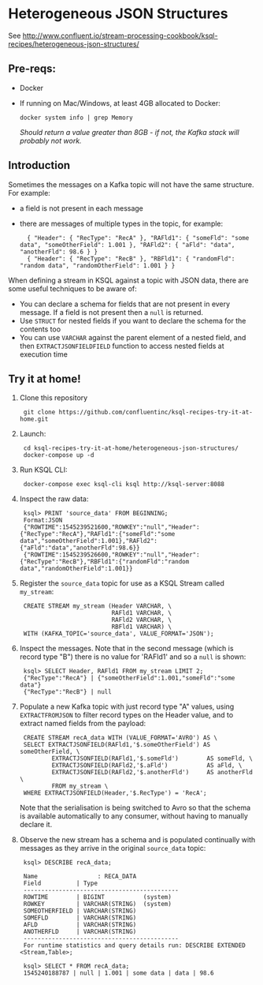 # Heterogeneous JSON Structures

See http://www.confluent.io/stream-processing-cookbook/ksql-recipes/heterogeneous-json-structures/

## Pre-reqs: 

* Docker
* If running on Mac/Windows, at least 4GB allocated to Docker: 

      docker system info | grep Memory 

    _Should return a value greater than 8GB - if not, the Kafka stack will probably not work._

## Introduction

Sometimes the messages on a Kafka topic will not have the same structure. For example: 

* a field is not present in each message
* there are messages of multiple types in the topic, for example: 

        { "Header": { "RecType": "RecA" }, "RAFld1": { "someFld": "some data", "someOtherField": 1.001 }, "RAFld2": { "aFld": "data", "anotherFld": 98.6 } }
        { "Header": { "RecType": "RecB" }, "RBFld1": { "randomFld": "random data", "randomOtherField": 1.001 } }

When defining a stream in KSQL against a topic with JSON data, there are some useful techniques to be aware of: 

* You can declare a schema for fields that are not present in every message. If a field is not present then a `null` is returned. 
* Use `STRUCT` for nested fields if you want to declare the schema for the contents too
* You can use `VARCHAR` against the parent element of a nested field, and then `EXTRACTJSONFIELDFIELD` function to access nested fields at execution time

## Try it at home!

1. Clone this repository

        git clone https://github.com/confluentinc/ksql-recipes-try-it-at-home.git

2. Launch: 

        cd ksql-recipes-try-it-at-home/heterogeneous-json-structures/
        docker-compose up -d

3. Run KSQL CLI:

        docker-compose exec ksql-cli ksql http://ksql-server:8088

4. Inspect the raw data: 

        ksql> PRINT 'source_data' FROM BEGINNING;
        Format:JSON
        {"ROWTIME":1545239521600,"ROWKEY":"null","Header":{"RecType":"RecA"},"RAFld1":{"someFld":"some data","someOtherField":1.001},"RAFld2":{"aFld":"data","anotherFld":98.6}}
        {"ROWTIME":1545239526600,"ROWKEY":"null","Header":{"RecType":"RecB"},"RBFld1":{"randomFld":"random data","randomOtherField":1.001}}

6. Register the `source_data` topic for use as a KSQL Stream called `my_stream`: 

        CREATE STREAM my_stream (Header VARCHAR, \
                                 RAFld1 VARCHAR, \
                                 RAFld2 VARCHAR, \
                                 RBFld1 VARCHAR) \
        WITH (KAFKA_TOPIC='source_data', VALUE_FORMAT='JSON');

5. Inspect the messages. Note that in the second message (which is record type "B") there is no value for 'RAFld1' and so a `null` is shown: 

        ksql> SELECT Header, RAFld1 FROM my_stream LIMIT 2;
        {"RecType":"RecA"} | {"someOtherField":1.001,"someFld":"some data"}
        {"RecType":"RecB"} | null

4. Populate a new Kafka topic with just record type "A" values, using `EXTRACTFROMJSON` to filter record types on the Header value, and to extract named fields from the payload: 

        CREATE STREAM recA_data WITH (VALUE_FORMAT='AVRO') AS \
        SELECT EXTRACTJSONFIELD(RAFld1,'$.someOtherField') AS someOtherField, \
                EXTRACTJSONFIELD(RAFld1,'$.someFld')        AS someFld, \
                EXTRACTJSONFIELD(RAFld2,'$.aFld')           AS aFld, \
                EXTRACTJSONFIELD(RAFld2,'$.anotherFld')     AS anotherFld \
                FROM my_stream \
        WHERE EXTRACTJSONFIELD(Header,'$.RecType') = 'RecA';

    Note that the serialisation is being switched to Avro so that the schema is available automatically to any consumer, without having to manually declare it. 
5. Observe the new stream has a schema and is populated continually with messages as they arrive in the original `source_data` topic: 

        ksql> DESCRIBE recA_data;

        Name                 : RECA_DATA
        Field          | Type
        --------------------------------------------
        ROWTIME        | BIGINT           (system)
        ROWKEY         | VARCHAR(STRING)  (system)
        SOMEOTHERFIELD | VARCHAR(STRING)
        SOMEFLD        | VARCHAR(STRING)
        AFLD           | VARCHAR(STRING)
        ANOTHERFLD     | VARCHAR(STRING)
        --------------------------------------------
        For runtime statistics and query details run: DESCRIBE EXTENDED <Stream,Table>;

        ksql> SELECT * FROM recA_data;
        1545240188787 | null | 1.001 | some data | data | 98.6
        